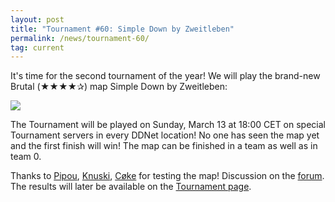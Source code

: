 ```yaml
---
layout: post
title: "Tournament #60: Simple Down by Zweitleben"
permalink: /news/tournament-60/
tag: current
---
```


It's time for the second tournament of the year! We will play the brand-new Brutal (★★★★✰) map Simple Down by Zweitleben:

[<img class="demo" src="/_uploads/Simple_Down.png" />](//forum.ddnet.org/viewtopic.php?f=33&t=7408)

The Tournament will be played on Sunday, March 13 at 18:00 CET on special Tournament servers in every DDNet location! No one has seen the map yet and the first finish will win! The map can be finished in a team as well as in team 0.

Thanks to [Pipou](/mappers/Pipou/), [Knuski](/mappers/Knuski/), [Cøke](/mappers/C-248-ke/) for testing the map! Discussion on the [forum](//forum.ddnet.org/viewtopic.php?f=33&t=7408). The results will later be available on the [Tournament page](/tournaments/60/).
